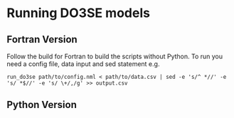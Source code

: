 # Running DO3SE models

## Fortran Version

Follow the build for Fortran to build the scripts without Python.  To run you need a config file, data input and sed statement e.g.

    run_do3se path/to/config.nml < path/to/data.csv | sed -e 's/^ *//' -e 's/ *$//' -e 's/ \+/,/g' >> output.csv
    
## Python Version


